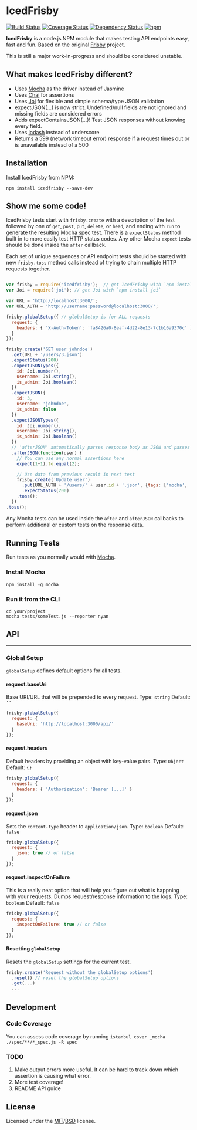 # IcedFrisby

[![Build Status](https://travis-ci.org/RobertHerhold/IcedFrisby.svg)](https://travis-ci.org/RobertHerhold/IcedFrisby)
[![Coverage Status](https://coveralls.io/repos/RobertHerhold/IcedFrisby/badge.svg)](https://coveralls.io/r/RobertHerhold/IcedFrisby)
[![Dependency Status](https://gemnasium.com/RobertHerhold/IcedFrisby.svg)](https://gemnasium.com/RobertHerhold/IcedFrisby)
[![npm](https://img.shields.io/npm/v/icedfrisby.svg)](http://www.npmjs.com/package/icedfrisby)


**IcedFrisby** is a node.js NPM module that makes testing API endpoints easy, fast and fun. Based on the original [Frisby](https://github.com/vlucas/frisby) project.

This is still a major work-in-progress and should be considered unstable.

## What makes IcedFrisby different?
* Uses [Mocha](https://github.com/mochajs/mocha) as the driver instead of Jasmine
* Uses [Chai](https://github.com/chaijs/chai) for assertions
* Uses [Joi](https://github.com/hapijs/joi) for flexible and simple schema/type JSON validation
* expectJSON(...) is now strict. Undefined/null fields are not ignored and missing fields are considered errors
* Adds expectContainsJSON(...)! Test JSON responses without knowing every field.
* Uses [lodash](https://github.com/lodash/lodash) instead of underscore
* Returns a 599 (network timeout error) response if a request times out or is unavailable instead of a 500

## Installation

Install IcedFrisby from NPM:

    npm install icedfrisby --save-dev

## Show me some code!

IcedFrisby tests start with `frisby.create` with a description of the test followed by one of `get`, `post`, `put`, `delete`, or `head`, and ending with `run` to generate the resulting Mocha spec test. There is a `expectStatus` method built in to more easily test HTTP status codes. Any other Mocha `expect` tests should be done inside the `after` callback.

Each set of unique sequences or API endpoint tests should be started with new `frisby.toss` method calls instead of trying to chain multiple HTTP requests together.

```javascript

var frisby = require('icedfrisby');  // get IcedFrisby with `npm install icedfrisby`
var Joi = require('joi'); // get Joi with `npm install joi`

var URL = 'http://localhost:3000/';
var URL_AUTH = 'http://username:password@localhost:3000/';

frisby.globalSetup({ // globalSetup is for ALL requests
  request: {
    headers: { 'X-Auth-Token': 'fa8426a0-8eaf-4d22-8e13-7c1b16a9370c' }
  }
});

frisby.create('GET user johndoe')
  .get(URL + '/users/3.json')
  .expectStatus(200)
  .expectJSONTypes({
    id: Joi.number(),
    username: Joi.string(),
    is_admin: Joi.boolean()
  })
  .expectJSON({
    id: 3,
    username: 'johndoe',
    is_admin: false
  })
  .expectJSONTypes({
    id: Joi.number(),
    username: Joi.string(),
    is_admin: Joi.boolean()
  })
  // 'afterJSON' automatically parses response body as JSON and passes it as an argument
  .afterJSON(function(user) {
  	// You can use any normal assertions here
  	expect(1+1).to.equal(2);

  	// Use data from previous result in next test
    frisby.create('Update user')
      .put(URL_AUTH + '/users/' + user.id + '.json', {tags: ['mocha', 'bdd']})
      .expectStatus(200)
    .toss();
  })
.toss();

```

Any Mocha tests can be used inside the `after` and `afterJSON` callbacks to perform additional or custom tests on the response data.

## Running Tests

Run tests as you normally would with [Mocha](https://github.com/mochajs/mocha).

### Install Mocha

    npm install -g mocha

### Run it from the CLI

    cd your/project
    mocha tests/someTest.js --reporter nyan

## API
---

### Global Setup

`globalSetup` defines default options for all tests.

#### request.baseUri
Base URI/URL that will be prepended to every request.
Type: `string`
Default: `''`

```javascript
frisby.globalSetup({
  request: {
    baseUri: 'http://localhost:3000/api/'
  }
});
```

#### request.headers
Default headers by providing an object with key-value pairs.
Type: `Object`
Default: `{}`

```javascript
frisby.globalSetup({
  request: {
    headers: { 'Authorization': 'Bearer [...]' }
  }
});
```

#### request.json
Sets the `content-type` header to `application/json`.
Type: `boolean`
Default: `false`

```javascript
frisby.globalSetup({
  request: {
    json: true // or false
  }
});
```

#### request.inspectOnFailure
This is a really neat option that will help you figure out what is happning with your requests. Dumps request/response information to the logs.
Type: `boolean`
Default: `false`

```javascript
frisby.globalSetup({
  request: {
    inspectOnFailure: true // or false
  }
});
```

#### Resetting `globalSetup`
Resets the `globalSetup` settings for the current test.

```javascript
frisby.create('Request without the globalSetup options')
  .reset() // reset the globalSetup options
  .get(...)
  ...
```


## Development

### Code Coverage
You can assess code coverage by running `istanbul cover _mocha ./spec/**/*_spec.js -R spec`

### TODO
1. Make output errors more useful. It can be hard to track down which assertion is causing what error.
1. More test coverage!
1. README API guide

## License
Licensed under the [MIT](http://opensource.org/licenses/MIT)/[BSD](http://opensource.org/licenses/BSD-3-Clause) license.
